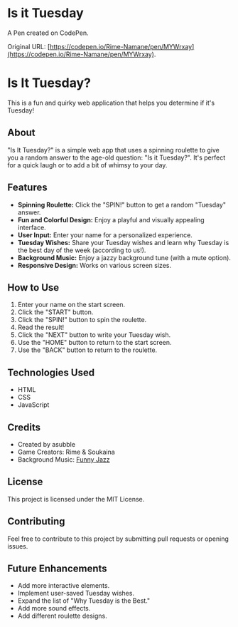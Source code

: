 # Is it Tuesday

A Pen created on CodePen.

Original URL: [https://codepen.io/Rime-Namane/pen/MYWrxay](https://codepen.io/Rime-Namane/pen/MYWrxay).


# Is It Tuesday?

This is a fun and quirky web application that helps you determine if it's Tuesday! 

## About

"Is It Tuesday?" is a simple web app that uses a spinning roulette to give you a random answer to the age-old question: "Is it Tuesday?".  It's perfect for a quick laugh or to add a bit of whimsy to your day.

## Features

* **Spinning Roulette:** Click the "SPIN!" button to get a random "Tuesday" answer.
* **Fun and Colorful Design:** Enjoy a playful and visually appealing interface.
* **User Input:** Enter your name for a personalized experience.
* **Tuesday Wishes:** Share your Tuesday wishes and learn why Tuesday is the best day of the week (according to us!).
* **Background Music:** Enjoy a jazzy background tune (with a mute option).
* **Responsive Design:** Works on various screen sizes.

## How to Use

1.  Enter your name on the start screen.
2.  Click the "START" button.
3.  Click the "SPIN!" button to spin the roulette.
4.  Read the result!
5.  Click the "NEXT" button to write your Tuesday wish.
6.  Use the "HOME" button to return to the start screen.
7.  Use the "BACK" button to return to the roulette.

## Technologies Used

* HTML
* CSS
* JavaScript

## Credits

* Created by asubble
* Game Creators: Rime & Soukaina
* Background Music: [Funny Jazz](https://dl.dropboxusercontent.com/scl/fi/b5xm2j38as1q6asocv4ea/funny-jazz-166415.mp3?rlkey=mckd9e1kms0qlwzw12dgvzqd0&st=g4e6la6q&dl=1)

## License

This project is licensed under the MIT License.

## Contributing

Feel free to contribute to this project by submitting pull requests or opening issues.

## Future Enhancements

* Add more interactive elements.
* Implement user-saved Tuesday wishes.
* Expand the list of "Why Tuesday is the Best."
* Add more sound effects.
* Add different roulette designs.
